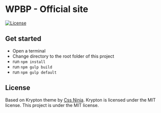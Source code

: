 # WPBP - Official site
[![License](https://img.shields.io/badge/License-GPL%20v2-blue.svg)](https://img.shields.io/badge/License-GPL%20v2-blue.svg)   

## Get started

* Open a terminal
* Change directory to the root folder of this project
* run `npm install`
* run `npm gulp build`
* run `npm gulp default`

## License

Based on Krypton theme by <a href="https://cssninja.io">Css Ninja</a>. Krypton is licensed under the MIT license.
This project is under the MIT license.
